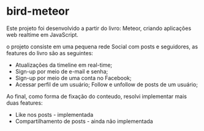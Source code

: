 # bird-meteor
Este projeto foi desenvolvido a partir do livro: Meteor, criando aplicações web realtime em JavaScript.

o projeto consiste em uma pequena rede Social com posts e seguidores, as features do livro são as seguintes:
- Atualizações	da	timeline	em	real-time;
- Sign-up	por	meio	de	e-mail	e	senha;
- Sign-up	por	meio	de	uma	conta	no	Facebook;   
- Acessar	perfil	de	um	usuário; Follow	e	unfollow	de	posts	de	um	usuário;

Ao final, como forma de fixação do conteudo, resolvi implementar mais duas features:
- Like nos posts - implementada 
- Compartilhamento de posts - ainda não implementada
